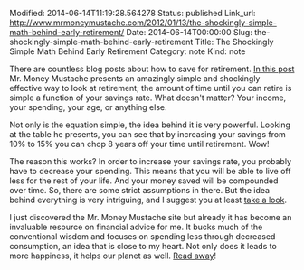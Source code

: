 Modified: 2014-06-14T11:19:28.564278
Status: published
Link_url: http://www.mrmoneymustache.com/2012/01/13/the-shockingly-simple-math-behind-early-retirement/
Date: 2014-06-14T00:00:00
Slug: the-shockingly-simple-math-behind-early-retirement
Title: The Shockingly Simple Math Behind Early Retirement
Category: note
Kind: note

There are countless blog posts about how to save for retirement. [In this post](http://www.mrmoneymustache.com/2012/01/13/the-shockingly-simple-math-behind-early-retirement/) Mr. Money Mustache presents an amazingly simple and shockingly effective way to look at retirement; the amount of time until you can retire is simple a function of your savings rate. What doesn't matter? Your income, your spending, your age, or anything else.

Not only is the equation simple, the idea behind it is very powerful. Looking at the table he presents, you can see that by increasing your savings from 10% to 15% you can chop 8 years off your time until retirement. Wow!

The reason this works? In order to increase your savings rate, you probably have to decrease your spending. This means that you will be able to live off less for the rest of your life. And your money saved will be compounded over time. So, there are some strict assumptions in there. But the idea behind everything is very intriguing, and I suggest you at least [take a look](http://www.mrmoneymustache.com/2012/01/13/the-shockingly-simple-math-behind-early-retirement/).

I just discovered the Mr. Money Mustache site but already it has become an invaluable resource on financial advice for me. It bucks much of the conventional wisdom and focuses on spending less through decreased consumption, an idea that is close to my heart. Not only does it leads to more happiness, it helps our planet as well. [Read away](http://www.mrmoneymustache.com/2013/02/22/getting-rich-from-zero-to-hero-in-one-blog-post/)!